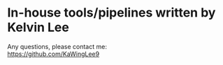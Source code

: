 # In-house tools/pipelines written by Kelvin Lee
Any questions, please contact me:  
https://github.com/KaWingLee9
